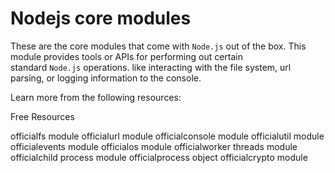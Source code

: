 # Nodejs core modules

These are the core modules that come with `Node.js` out of the box. This module provides tools or APIs for performing out certain standard `Node.js` operations. like interacting with the file system, url parsing, or logging information to the console.

Learn more from the following resources:

Free Resources

officialfs module
officialurl module
officialconsole module
officialutil module
officialevents module
officialos module
officialworker threads module
officialchild process module
officialprocess object
officialcrypto module


